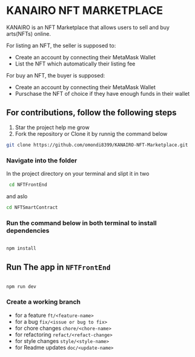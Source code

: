# KANAIRO NFT MARKETPLACE

KANAIRO is an NFT Marketplace that allows users to sell and  buy arts(NFTs) online.

For listing an NFT, the seller is supposed to:
- Create an account by connecting their MetaMask Wallet
- List the NFT which automatically their listing fee

For buy an NFT, the buyer is supposed:
- Create an account by connecting their MetaMask Wallet
- Purschase the NFT of choice if they have enough funds in their wallet

## For contributions, follow the following steps
1. Star the project help me grow
2. Fork the repository or Clone it by runnig the command below
```bash
git clone https://github.com/omondi8399/KANAIRO-NFT-Marketplace.git
```
### Navigate into the folder

In the project directory on your terminal and slipt it in two
```bash
 cd NFTFrontEnd
 ```
 and aslo
 ```bash
 cd NFTSmartContract
 ```

### Run the command below in both terminal to install dependencies

```bash

npm install

```

## Run The app in `NFTFrontEnd`

```bash

npm run dev

```

### Create a working branch

- for a feature `ft/<feature-name>`
- for a bug `fix/<issue or bug to fix>`
- for chore changes `chore/<chore-name>`
- for refactoring `refact/<refact-change>`
- for style changes `style/<style-name>`
- for Readme updates `doc/<update-name>`